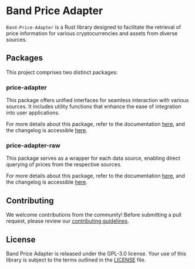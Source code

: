# Band Price Adapter
`Band-Price-Adapter` is a Rust library designed to facilitate the retrieval of price information for various cryptocurrencies and assets from diverse sources.

## Packages
This project comprises two distinct packages:

### price-adapter
This package offers unified interfaces for seamless interaction with various sources. It includes utility functions that enhance the ease of integration into user applications.

For more details about this package, refer to the documentation [here](./price-adapter/README.md), and the changelog is accessible [here](./price-adapter/CHANGELOG.md).

### price-adapter-raw
This package serves as a wrapper for each data source, enabling direct querying of prices from the respective sources.

For more details about this package, refer to the documentation [here](./price-adapter-raw/README.md), and the changelog is accessible [here](./price-adapter-raw/CHANGELOG.md).

## Contributing
We welcome contributions from the community! Before submitting a pull request, please review our [contributing guidelines](CONTRIBUTING.md).

## License
Band Price Adapter is released under the GPL-3.0 license. Your use of this library is subject to the terms outlined in the [LICENSE](LICENSE) file.
